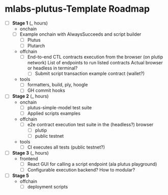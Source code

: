 # mlabs-plutus-Template Roadmap

- [ ] **Stage 1** (_ hours)
  - onchain
  - [ ] Example onchain with AlwaysSucceeds and script builder
    - [ ] Plutus
    - [ ] Plutarch
  - offchain
    - [ ] End-to-end CTL contracts execution from the browser (on plutip network)
      List of endpoints to run listed contracts
      Actual browser or headless in terminal?
      - [ ] Submit script transaction example contract (wallet?)
  - tools
    - [ ] formatters, build, ply, hoogle
    - [ ] GH commit hooks
- [ ] **Stage 2** (_ hours)
  - onchain
    - [ ] plutus-simple-model test suite
    - [ ] Applied scripts examples
  - offchain
    - [ ] e2e contract execution test suite in the (headless?) browser
      - [ ] plutip
      - [ ] public testnet
  - tools 
    - [ ] CI executes all tests (public testnet?)
- [ ] **Stage 3** (_ hours)
  - frontend
    - [ ] React GUI for calling a script endpoint (ala plutus playground)
    - [ ] Configurable execution backend? 
      How to modular?
- [ ] **Stage 5**
  - offchain
    - [ ] deployment scripts